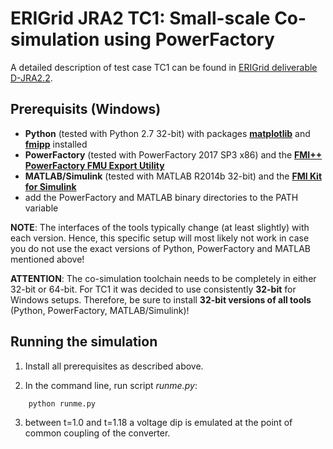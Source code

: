# ERIGrid JRA2 TC1: Small-scale Co-simulation using PowerFactory

A detailed description of test case TC1 can be found in [ERIGrid deliverable D-JRA2.2](https://erigrid.eu/dissemination/).

## Prerequisits (Windows)

- **Python** (tested with Python 2.7 32-bit) with packages [**matplotlib**](https://matplotlib.org/users/installing.html) and [**fmipp**](https://pypi.org/project/fmipp/)  installed
- **PowerFactory** (tested with PowerFactory 2017 SP3 x86) and the [**FMI++ PowerFactory FMU Export Utility**](https://sourceforge.net/projects/powerfactory-fmu/)
- **MATLAB/Simulink** (tested with MATLAB R2014b 32-bit) and the [**FMI Kit for Simulink**](https://www.3ds.com/products-services/catia/products/dymola/fmi/)
- add the PowerFactory and MATLAB binary directories to the PATH variable

**NOTE**: The interfaces of the tools typically change (at least slightly) with each version.
Hence, this specific setup will most likely not work in case you do not use the exact versions of Python, PowerFactory and MATLAB mentioned above! 

**ATTENTION**: The co-simulation toolchain needs to be completely in either 32-bit or 64-bit.
For TC1 it was decided to use consistently **32-bit** for Windows setups.
Therefore, be sure to install **32-bit versions of all tools** (Python, PowerFactory, MATLAB/Simulink)!

## Running the simulation

1. Install all prerequisites as described above.

2. In the command line, run script *runme.py*:
```
    python runme.py
```

3. between t=1.0 and t=1.18 a voltage dip is emulated at the point of common coupling of the converter.
